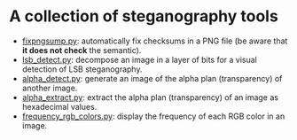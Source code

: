 # A collection of steganography tools

- [fixpngsump.py](fixpngsum.py): automatically fix checksums in a PNG file (be aware that **it does not check** the semantic).
- [lsb_detect.py](lsb_detect.py): decompose an image in a layer of bits for a visual detection of LSB steganography.
- [alpha_detect.py](alpha_detect.py): generate an image of the alpha plan (transparency) of another image.
- [alpha_extract.py](alpha_extract.py): extract the alpha plan (transparency) of an image as hexadecimal values.
- [frequency_rgb_colors.py](frequency_rgb_colors.py): display the frequency of each RGB color in an image.